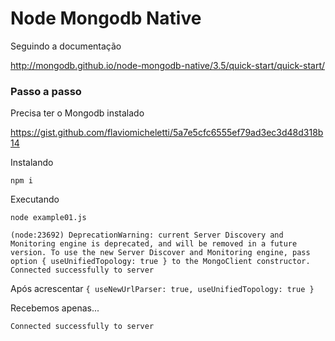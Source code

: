 # Node Mongodb Native

Seguindo a documentação

http://mongodb.github.io/node-mongodb-native/3.5/quick-start/quick-start/


### Passo a passo

Precisa ter o Mongodb instalado

https://gist.github.com/flaviomicheletti/5a7e5cfc6555ef79ad3ec3d48d318b14


Instalando

    npm i

Executando

    node example01.js

    (node:23692) DeprecationWarning: current Server Discovery and Monitoring engine is deprecated, and will be removed in a future version. To use the new Server Discover and Monitoring engine, pass option { useUnifiedTopology: true } to the MongoClient constructor.
    Connected successfully to server

Após acrescentar `{ useNewUrlParser: true, useUnifiedTopology: true }`

Recebemos apenas...

    Connected successfully to server
